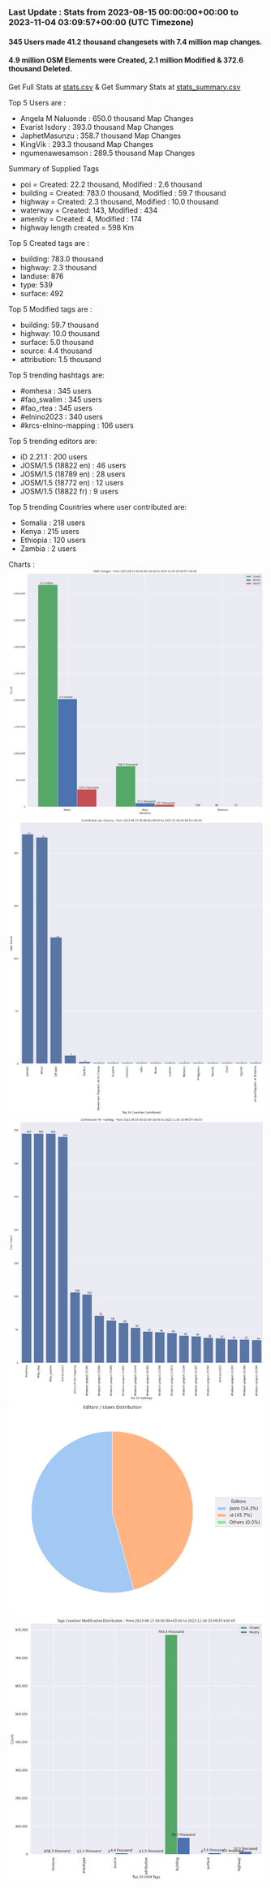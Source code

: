 ### Last Update : Stats from 2023-08-15 00:00:00+00:00 to 2023-11-04 03:09:57+00:00 (UTC Timezone)

#### 345 Users made 41.2 thousand changesets with 7.4 million map changes.
#### 4.9 million OSM Elements were Created, 2.1 million Modified & 372.6 thousand Deleted.
Get Full Stats at [stats.csv](/stats/elinino2023/Daily/stats.csv)
 & Get Summary Stats at [stats_summary.csv](/stats/elinino2023/Daily/stats_summary.csv)

Top 5 Users are : 
- Angela M Naluonde : 650.0 thousand Map Changes
- Evarist Isdory : 393.0 thousand Map Changes
- JaphetMasunzu : 358.7 thousand Map Changes
- KingVik : 293.3 thousand Map Changes
- ngumenawesamson : 289.5 thousand Map Changes

Summary of Supplied Tags
- poi = Created: 22.2 thousand, Modified : 2.6 thousand
- building = Created: 783.0 thousand, Modified : 59.7 thousand
- highway = Created: 2.3 thousand, Modified : 10.0 thousand
- waterway = Created: 143, Modified : 434
- amenity = Created: 4, Modified : 174
- highway length created = 598 Km


Top 5 Created tags are :
- building: 783.0 thousand
- highway: 2.3 thousand
- landuse: 876
- type: 539
- surface: 492


Top 5 Modified tags are :
- building: 59.7 thousand
- highway: 10.0 thousand
- surface: 5.0 thousand
- source: 4.4 thousand
- attribution: 1.5 thousand


Top 5 trending hashtags are:
- #omhesa : 345 users
- #fao_swalim : 345 users
- #fao_rtea : 345 users
- #elnino2023 : 340 users
- #krcs-elnino-mapping : 106 users


Top 5 trending editors are:
- iD 2.21.1 : 200 users
- JOSM/1.5 (18822 en) : 46 users
- JOSM/1.5 (18789 en) : 28 users
- JOSM/1.5 (18772 en) : 12 users
- JOSM/1.5 (18822 fr) : 9 users


Top 5 trending Countries where user contributed are:
- Somalia : 218 users
- Kenya : 215 users
- Ethiopia : 120 users
- Zambia : 2 users


 Charts : 
![Alt text](./stats_osm_changes.png) 
![Alt text](./stats_users_per_country.png) 
![Alt text](./stats_users_per_hashtag.png) 
![Alt text](./stats_editors_pie_chart.png) 
![Alt text](./stats_tags.png) 
